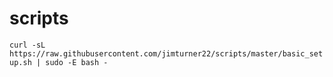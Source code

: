 # scripts

`curl -sL https://raw.githubusercontent.com/jimturner22/scripts/master/basic_setup.sh | sudo -E bash -`
